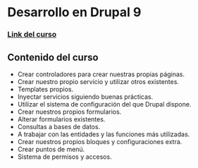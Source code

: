 # Desarrollo en Drupal 9
### [Link del curso ](https://www.udemy.com/course/aprende-desarrollo-drupal-9/)
## Contenido del curso
- Crear controladores para crear nuestras propias páginas.
- Crear nuestro propio servicio y utilizar otros existentes.
- Templates propios.
- Inyectar servicios siguiendo buenas prácticas.
- Utilizar el sistema de configuración del que Drupal dispone.
- Crear nuestros propios formularios.
- Alterar formularios existentes.
- Consultas a bases de datos.
- A trabajar con las entidades y las funciones más utilizadas.
- Crear nuestros propios bloques y configuraciones extra.
- Crear puntos de menú.
- Sistema de permisos y accesos.

